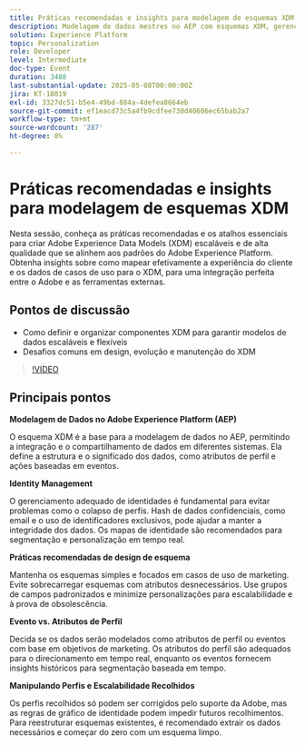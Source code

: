 ```yaml
---
title: Práticas recomendadas e insights para modelagem de esquemas XDM
description: Modelagem de dados mestres no AEP com esquemas XDM, gerenciamento de identidade e práticas recomendadas para personalização e segmentação escaláveis e em tempo real.
solution: Experience Platform
topic: Personalization
role: Developer
level: Intermediate
doc-type: Event
duration: 3488
last-substantial-update: 2025-05-08T00:00:00Z
jira: KT-18019
exl-id: 3327dc51-b5e4-49bd-884a-4defea8664eb
source-git-commit: ef1eacd73c5a4fb9cdfee730d40606ec65bab2a7
workflow-type: tm+mt
source-wordcount: '287'
ht-degree: 0%

---
```


# Práticas recomendadas e insights para modelagem de esquemas XDM

Nesta sessão, conheça as práticas recomendadas e os atalhos essenciais para criar Adobe Experience Data Models (XDM) escaláveis e de alta qualidade que se alinhem aos padrões do Adobe Experience Platform. Obtenha insights sobre como mapear efetivamente a experiência do cliente e os dados de casos de uso para o XDM, para uma integração perfeita entre o Adobe e as ferramentas externas.

## Pontos de discussão

* Como definir e organizar componentes XDM para garantir modelos de dados escaláveis e flexíveis
* Desafios comuns em design, evolução e manutenção do XDM

>[!VIDEO](https://video.tv.adobe.com/v/3458042/?learn=on&enablevpops)

## Principais pontos

**Modelagem de Dados no Adobe Experience Platform (AEP)**

O esquema XDM é a base para a modelagem de dados no AEP, permitindo a integração e o compartilhamento de dados em diferentes sistemas. Ela define a estrutura e o significado dos dados, como atributos de perfil e ações baseadas em eventos.

**Identity Management**

O gerenciamento adequado de identidades é fundamental para evitar problemas como o colapso de perfis. Hash de dados confidenciais, como email e o uso de identificadores exclusivos, pode ajudar a manter a integridade dos dados. Os mapas de identidade são recomendados para segmentação e personalização em tempo real.

**Práticas recomendadas de design de esquema**

Mantenha os esquemas simples e focados em casos de uso de marketing. Evite sobrecarregar esquemas com atributos desnecessários. Use grupos de campos padronizados e minimize personalizações para escalabilidade e à prova de obsolescência.

**Evento vs. Atributos de Perfil**

Decida se os dados serão modelados como atributos de perfil ou eventos com base em objetivos de marketing. Os atributos do perfil são adequados para o direcionamento em tempo real, enquanto os eventos fornecem insights históricos para segmentação baseada em tempo.

**Manipulando Perfis e Escalabilidade Recolhidos**

Os perfis recolhidos só podem ser corrigidos pelo suporte da Adobe, mas as regras de gráfico de identidade podem impedir futuros recolhimentos. Para reestruturar esquemas existentes, é recomendado extrair os dados necessários e começar do zero com um esquema limpo.

